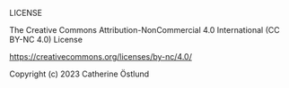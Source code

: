 LICENSE 

The Creative Commons Attribution-NonCommercial 4.0 International (CC BY-NC 4.0) License

https://creativecommons.org/licenses/by-nc/4.0/

Copyright (c) 2023 Catherine Östlund
